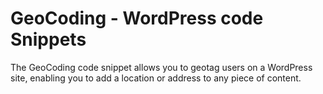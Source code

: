 # GeoCoding - WordPress code Snippets
The GeoCoding code snippet allows you to geotag users on a WordPress site, enabling you to add a location or address to any piece of content. 

